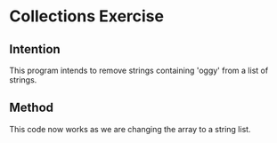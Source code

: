 # Collections Exercise 

## Intention 

This program intends to remove strings containing 'oggy' from a list of strings. 

## Method 

This code now works as we are changing the array to a string list. 
